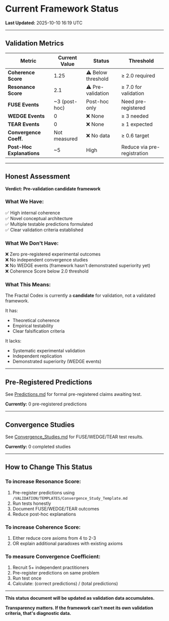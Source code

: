 # Current Framework Status

**Last Updated:** 2025-10-10 16:19 UTC

---

## Validation Metrics

| Metric | Current Value | Status | Threshold |
|--------|---------------|--------|-----------|
| **Coherence Score** | 1.25 | ⚠️ Below threshold | ≥ 2.0 required |
| **Resonance Score** | 2.1 | ⚠️ Pre-validation | ≥ 7.0 for validation |
| **FUSE Events** | ~3 (post-hoc) | Post-hoc only | Need pre-registered |
| **WEDGE Events** | 0 | ❌ None | ≥ 3 needed |
| **TEAR Events** | 0 | ❌ None | ≥ 1 expected |
| **Convergence Coeff.** | Not measured | ❌ No data | ≥ 0.6 target |
| **Post-Hoc Explanations** | ~5 | High | Reduce via pre-registration |

---

## Honest Assessment

**Verdict: Pre-validation candidate framework**

### What We Have:
✅ High internal coherence  
✅ Novel conceptual architecture  
✅ Multiple testable predictions formulated  
✅ Clear validation criteria established

### What We Don't Have:
❌ Zero pre-registered experimental outcomes  
❌ No independent convergence studies  
❌ No WEDGE events (framework hasn't demonstrated superiority yet)  
❌ Coherence Score below 2.0 threshold

### What This Means:

The Fractal Codex is currently a **candidate** for validation, not a validated framework.

It has:
- Theoretical coherence
- Empirical testability
- Clear falsification criteria

It lacks:
- Systematic experimental validation
- Independent replication
- Demonstrated superiority (WEDGE events)

---

## Pre-Registered Predictions

See [Predictions.md](Predictions.md) for formal pre-registered claims awaiting test.

**Currently:** 0 pre-registered predictions

---

## Convergence Studies

See [Convergence_Studies.md](Convergence_Studies.md) for FUSE/WEDGE/TEAR test results.

**Currently:** 0 completed studies

---

## How to Change This Status

### To increase Resonance Score:
1. Pre-register predictions using `/VALIDATION/TEMPLATES/Convergence_Study_Template.md`
2. Run tests honestly
3. Document FUSE/WEDGE/TEAR outcomes
4. Reduce post-hoc explanations

### To increase Coherence Score:
1. Either reduce core axioms from 4 to 2-3
2. OR explain additional paradoxes with existing axioms

### To measure Convergence Coefficient:
1. Recruit 5+ independent practitioners
2. Pre-register predictions on same problem
3. Run test once
4. Calculate: (correct predictions) / (total predictions)

---

**This status document will be updated as validation data accumulates.**

**Transparency matters. If the framework can't meet its own validation criteria, that's diagnostic data.**